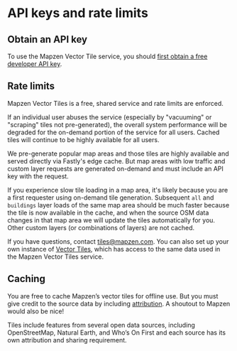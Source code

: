 # API keys and rate limits

## Obtain an API key

To use the Mapzen Vector Tile service, you should [first obtain a free developer API key](https://mapzen.com/documentation/overview/).

## Rate limits

Mapzen Vector Tiles is a free, shared service and rate limits are enforced.

If an individual user abuses the service (especially by "vacuuming" or "scraping" tiles not pre-generated), the overall system performance will be degraded for the on-demand portion of the service for all users. Cached tiles will continue to be highly available for all users.

We pre-generate popular map areas and those tiles are highly available and served directly via Fastly's edge cache. But map areas with low traffic and custom layer requests are generated on-demand and must include an API key with the request.

If you experience slow tile loading in a map area, it's likely because you are a first requester using on-demand tile generation. Subsequent `all` and `buildings` layer loads of the same map area should be much faster because the tile is now available in the cache, and when the source OSM data changes in that map area we will update the tiles automatically for you. Other custom layers (or combinations of layers) are not cached.

If you have questions, contact [tiles@mapzen.com](mailto:tiles@mapzen.com). You can also set up your own instance of [Vector Tiles](https://github.com/mapzen/vector-datasource), which has access to the same data used in the Mapzen Vector Tiles service.

## Caching

You are free to cache Mapzen’s vector tiles for offline use. But you must give credit to the source data by including [attribution](attribution.md). A shoutout to Mapzen would also be nice!

Tiles include features from several open data sources, including OpenStreetMap, Natural Earth, and Who’s On First and each source has its own attribution and sharing requirement.
